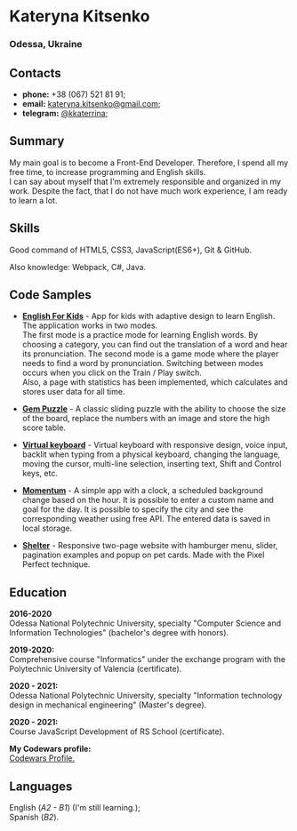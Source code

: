 # Kateryna Kitsenko
### Odessa, Ukraine  

## Contacts
* **phone:** +38 (067) 521 81 91;
* **email:** kateryna.kitsenko@gmail.com;
* **telegram:** [@kkaterrina](https://t.me/kkaterrina); 

## Summary
My main goal is to become a Front-End Developer. Therefore, I spend all my free time, to increase programming and English skills.  
I can say about myself that I’m extremely responsible and organized in my work. Despite the fact, that I do not have much work experience, I am ready to learn a lot.


## Skills
Good command of HTML5, CSS3, JavaScript(ES6+), Git & GitHub. 

Also knowledge: Webpack, C#, Java.

## Code Samples
- __[English For Kids](https://kater328-english-for-kids.netlify.app/src/)__ - App for kids with adaptive design to learn English.  
The application works in two modes.  
The first mode is a practice mode for learning English words. By choosing a category, you can find out the translation of a word and hear its pronunciation. The second mode is a game mode where the player needs to find a word by pronunciation. Switching between modes occurs when you click on the Train / Play switch.  
Also, a page with statistics has been implemented, which calculates and stores user data for all time.  
  
- __[Gem Puzzle](https://rolling-scopes-school.github.io/kater328-JS2020Q3/gem-puzzle/)__ - A classic sliding puzzle with the ability to choose the size of the board, replace the numbers with an image and store the high score table.  

- __[Virtual keyboard](https://rolling-scopes-school.github.io/kater328-JS2020Q3/virtual-keyboard/)__ - Virtual keyboard with responsive design, voice input, backlit when typing from a physical keyboard, changing the language, moving the cursor, multi-line selection, inserting text, Shift and Control keys, etc.

- __[Momentum](https://rolling-scopes-school.github.io/kater328-JS2020Q3/momentum/)__ - A simple app with a clock, a scheduled background change based on the hour. It is possible to enter a custom name and goal for the day. It is possible to specify the city and see the corresponding weather using free API. The entered data is saved in local storage.

- __[Shelter](https://rolling-scopes-school.github.io/kater328-JS2020Q3/shelter/pages/main/main.html)__ - Responsive two-page website with hamburger menu, slider, pagination examples and popup on pet cards. Made with the Pixel Perfect technique.  
  

## Education
 
**2016-2020**  
Odessa National Polytechnic University, specialty "Computer Science and Information Technologies"  (bachelor's degree with honors).  
  
**2019-2020:**  
Comprehensive course "Informatics" under the exchange program with the Polytechnic University of Valencia (certificate).  
  
**2020 - 2021:**  
Odessa National Polytechnic University, specialty "Information technology design in mechanical engineering" (Master's degree).   
  
**2020 - 2021:**  
Course JavaScript Development of RS School (certificate).   
  
**My Codewars profile:**  
[Codewars Profile.](https://www.codewars.com/users/Kater328)  
  
## Languages
English (*A2 - B1*)  (I'm still learning.);  
Spanish (*B2*).  
  